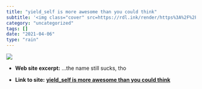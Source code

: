 ```yaml
---
title: "yield_self is more awesome than you could think"
subtitle: '<img class="cover" src=https://rdl.ink/render/https%3A%2F%2Fzverok.github.io%2Fblog%2F2018-01-24-yie...'
category: "uncategorized"
tags: []
date: "2021-04-06"
type: "rain"
---
```

<img class="cover" src=https://rdl.ink/render/https%3A%2F%2Fzverok.github.io%2Fblog%2F2018-01-24-yield_self.html>



* **Web site excerpt:** …the name still sucks, tho

* **Link to site:** **[yield_self is more awesome than you could think](https://zverok.github.io/blog/2018-01-24-yield_self.html)**